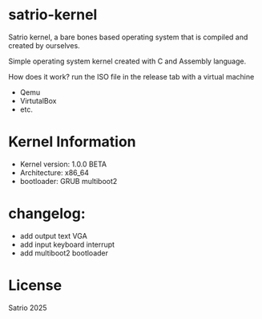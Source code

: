 # satrio-kernel
Satrio kernel, a bare bones based operating system that is compiled and created by ourselves.

Simple operating system kernel created with C and Assembly language.

How does it work?
run the ISO file in the release tab with a virtual machine
- Qemu
- VirtutalBox
- etc.

# Kernel Information
- Kernel version: 1.0.0 BETA
- Architecture: x86_64
- bootloader: GRUB multiboot2

# changelog:
- add output text VGA
- add input keyboard interrupt
- add multiboot2 bootloader

# License
Satrio 2025
